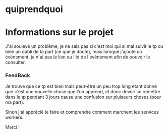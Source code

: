 # quiprendquoi

# Informations sur le projet

J'ai soulevé un problème, je ne sais pas si c'est moi qui ai mal suivit le tp ou bien un oubli de ta part (ce que je doute), mais lorsque j'ajoute un évènement, je n'ai pas le lien ou l'id de l'évènement afin de pouvoir le consulter.

### FeedBack
Je trouve que ce tp est bien mais peut-être un peu trop long etant donné que c'est une nouvelle chose que l'on apprend, et donc devoir se remettre dans le tp pendant 3 jours cause une confusion sur pluiseurs choses (pour ma part).

Sinon j'ai apprécié le faire et comprendre comment marchent les services workers.

Merci ! 
